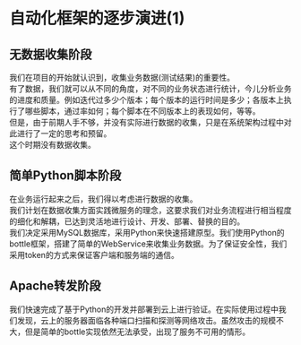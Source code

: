 # 自动化框架的逐步演进(1)

## 无数据收集阶段
我们在项目的开始就认识到，收集业务数据(测试结果)的重要性。</br>
有了数据，我们就可以从不同的角度，对不同的业务状态进行统计，今儿分析业务的进度和质量。例如迭代过多少个版本；每个版本的运行时间是多少；各版本上执行了哪些脚本，通过率如何；每个脚本在不同版本上的表现如何，等等。</br>
但是，由于前期人手不够，并没有实际进行数据的收集，只是在系统架构过程中对此进行了一定的思考和预留。</br>
这个时期没有数据收集。

## 简单Python脚本阶段
在业务运行起来之后，我们得以考虑进行数据的收集。</br>
我们计划在数据收集方面实践微服务的理念，这要求我们对业务流程进行相当程度的细化和解耦，已达到灵活地进行设计、开发、部署、替换的目的。</br>
我们决定采用MySQL数据库，采用Python来快速搭建原型。我们使用Python的bottle框架，搭建了简单的WebService来收集业务数据。为了保证安全性，我们采用token的方式来保证客户端和服务端的通信。</br>

## Apache转发阶段
我们快速完成了基于Python的开发并部署到云上进行验证。在实际使用过程中我们发现，云上的服务器面临各种端口扫描和探测等网络攻击。虽然攻击的规模不大，但是简单的bottle实现依然无法承受，出现了服务不可用的情形。</br>

